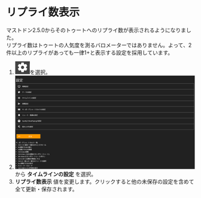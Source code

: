 # リプライ数表示
マストドン2.5.0からそのトゥートへのリプライ数が表示されるようになりました。  
リプライ数はトゥートの人気度を測るバロメーターではありません。よって、2件以上のリプライがあっても一律1+と表示する設定を採用しています。  

1. ![settings1](https://raw.githubusercontent.com/cutls/TheDeskDocs/master/media/settings1.png)を選択。
1. ![settings2](https://raw.githubusercontent.com/cutls/TheDeskDocs/master/media/settings2.png)から __タイムラインの設定__ を選択。
1.  __リプライ数表示__ 値を変更します。クリックすると他の未保存の設定を含めて全て更新・保存されます。


